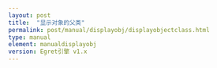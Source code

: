 ```yaml
---
layout: post
title:  "显示对象的父类"
permalink: post/manual/displayobj/displayobjectclass.html
type: manual
element: manualdisplayobj
version: Egret引擎 v1.x
---
```


